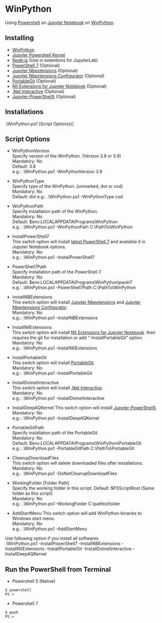 # WinPython
Using [Powershell](https://github.com/PowerShell/PowerShell) on [Jupyter Notebook](https://jupyter.org/) on [WinPython](https://winpython.github.io/).  

## Installing
- [WinPython](https://winpython.github.io/)
- [Jupyter Powershell Kernel](https://github.com/vors/jupyter-powershell)
- [Node.js](https://nodejs.org/) (Use in extentions for JupyterLab)
- [PowerShell 7](https://github.com/PowerShell/PowerShell) (Optional)
- [Jupyter Nbextensions](https://github.com/ipython-contrib/jupyter_contrib_nbextensions) (Optional)
- [Jupyter Nbextensions Configurator](https://github.com/Jupyter-contrib/jupyter_nbextensions_configurator) (Optional)
- [PortableGit](https://github.com/git-for-windows/git) (Optional)
- [NII Extensions for Jupyter Notebook](https://github.com/NII-cloud-operation) (Optional)
- [.Net Interactive](https://github.com/dotnet/interactive) (Optional)
- [Jupyter-PowerShell5](https://github.com/DeepAQ/Jupyter-PowerShell5) (Optional)

## Installations
.\WinPython.ps1 [Script Option(s)]
## Script Options
- WinPythonVersion  
Specify version of the WinPython. (Version 3.8 or 3.9)  
Mandatory: No  
Default: 3.8  
e.g.: .\WinPython.ps1 -WinPythonVersion 3.9

- WinPythonType  
Specify type of the WinPython. (unmarked, dot or cod)  
Mandatory: No  
Default: dot 
e.g.: .\WinPython.ps1 -WinPythonType cod

- WinPythonPath  
Specify installation path of the WinPython.  
Mandatory: No  
Default: $env:LOCALAPPDATA\Programs\WinPython  
e.g.: .\WinPython.ps1 -WinPythonPath C:\PathTo\WinPython

- InstallPowerShell7  
This switch option will install [latest PowerShell 7](https://github.com/PowerShell/PowerShell/releases/latest) and available it in Jupyter Notebook options.  
Mandatory: No  
e.g.: .\WinPython.ps1 -InstallPowerShell7

- PowerShell7Path  
Specify installation path of the PowerShell 7.  
Mandatory: No  
Default: $env:LOCALAPPDATA\Programs\WinPython\pwsh7  
e.g.: .\WinPython.ps1 -PowerShell7Path C:\PathTo\WinPython

- InstallNBExtensions  
This switch option will install [Jupyter Nbextensions](https://github.com/ipython-contrib/jupyter_contrib_nbextensions) and [Jupyter Nbextensions Configurator](https://github.com/Jupyter-contrib/jupyter_nbextensions_configurator).  
Mandatory: No  
e.g.: .\WinPython.ps1 -InstallNBExtensions

- InstallNIIExtensions  
This switch option will install [NII Extensions for Jupyter Notebook](https://github.com/NII-cloud-operation). then requires the git for installation or add "-InstallPortableGit" option.  
Mandatory: No  
e.g.: .\WinPython.ps1 -InstallNIIExtensions

- InstallPortableGit  
This switch option will install [PortableGit](https://github.com/git-for-windows/git).  
Mandatory: No  
e.g.: .\WinPython.ps1 -InstallPortableGit

- InstallDotnetInteractive  
This switch option will install [.Net Interactive](https://github.com/dotnet/interactive).  
Mandatory: No  
e.g.: .\WinPython.ps1 -InstallDotnetInteractive

- InstallDeepAQKernel
This switch option will install [Jupyter-PowerShell5](https://github.com/DeepAQ/Jupyter-PowerShell5).  
Mandatory: No  
e.g.: .\WinPython.ps1 -InstallDeepAQKernel

- PortableGitPath  
Specify installation path of the PortableGit.  
Mandatory: No  
Default: $env:LOCALAPPDATA\Programs\WinPython\PortableGit  
e.g.: .\WinPython.ps1 -PortableGitPath C:\PathTo\PortableGit

- CleanupDownloadFiles  
This switch option will delete downloaded files after installations.  
Mandatory: No  
e.g.: .\WinPython.ps1 -DoNotCleanupDownloadFiles

- WorkingFolder [Folder Path]  
Specify the working folder in this script.
Default: $PSScriptRoot (Same folder as this script)  
Mandatory: No  
e.g.: .\WinPython.ps1 -WorkingFolder C:\pathto\folder

- AddStartMenu
This switch option will add WinPython binaries to Windows start menu.  
Mandatory: No  
e.g.: .\WinPython.ps1 -AddStartMenu

Use following option if you install all softwares  
.\WinPython.ps1 -InstallPowerShell7 -InstallNBExtensions -InstallNIIExtensions -InstallPortableGit -InstallDotnetInteractive -InstallDeepAQKernel

## Run the PowerShell from Terminal
- Powershell 5 (Native)
```
$ powershell
PS >
```
- Powershell 7
```
$ pwsh
PS >
```
